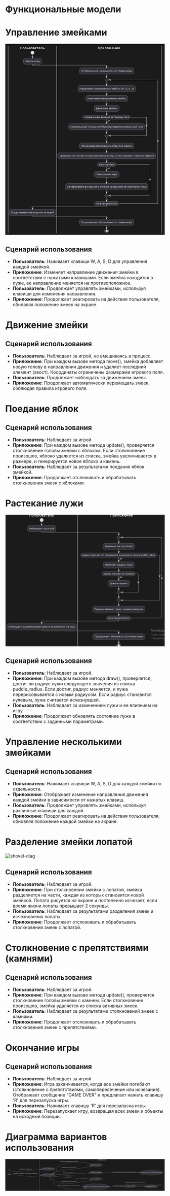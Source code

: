 # Функциональные модели

# Управление змейками
![move-diag](./move-diag.png)
## Сценарий использования

- **Пользователь**: Нажимает клавиши W, A, S, D для управления каждой змейкой.
- **Приложение**: Изменяет направление движения змейки в соответствии с нажатыми клавишами. Если змейка находится в луже, ее направление меняется на противоположное.
- **Пользователь**: Продолжает управлять змейками, используя клавиши для изменения направления.
- **Приложение**: Продолжает реагировать на действия пользователя, обновляя положение змеек на экране.

# Движение змейки

## Сценарий использования

- **Пользователь**: Наблюдает за игрой, не вмешиваясь в процесс.
- **Приложение**: При каждом вызове метода move(), змейка добавляет новую голову в направлении движения и удаляет последний элемент (хвост). Координаты ограничены размерами игрового поля.
- **Пользователь**: Продолжает наблюдать за движением змеек.
- **Приложение**: Продолжает автоматически перемещать змеек, соблюдая правила игрового поля.

# Поедание яблок

## Сценарий использования

- **Пользователь**: Наблюдает за игрой.
- **Приложение**: При каждом вызове метода update(), проверяется столкновение головы змейки с яблоком. Если столкновение произошло, яблоко удаляется из списка, змейка увеличивается в размере, и генерируется новое яблоко и камень.
- **Пользователь**: Наблюдает за результатами поедания яблок змейкой.
- **Приложение**: Продолжает отслеживать и обрабатывать столкновения змеек с яблоками.

# Растекание лужи
![puddle-diag](./puddle-diag.jpg)
## Сценарий использования

- **Пользователь**: Наблюдает за игрой.
- **Приложение**: При каждом вызове метода draw(), проверяется, достиг ли радиус лужи следующего значения из списка puddle_radius. Если достиг, радиус меняется, и лужа перерисовывается с новым радиусом. Если радиус становится нулевым, лужа считается исчезнувшей.
- **Пользователь**: Наблюдает за изменением лужи и ее влиянием на игру.
- **Приложение**: Продолжает обновлять состояние лужи в соответствии с заданными параметрами.

# Управление несколькими змейками

## Сценарий использования

- **Пользователь**: Нажимает клавиши W, A, S, D для каждой змейки по отдельности.
- **Приложение**: Отображает изменение направления движения каждой змейки в зависимости от нажатых клавиш.
- **Пользователь**: Продолжает управлять змейками, используя различные клавиши для каждой.
- **Приложение**: Продолжает реагировать на действия пользователя, обновляя положение каждой змейки на экране.

# Разделение змейки лопатой
![shovel-diag](./shovel-idag.png)
## Сценарий использования

- **Пользователь**: Наблюдает за игрой.
- **Приложение**: При столкновении змейки с лопатой, змейка разделяется на части, каждая из которых становится новой змейкой. Лопата рисуется на экране и постепенно исчезает, если время жизни лопаты превышает 2 секунды.
- **Пользователь**: Наблюдает за результатами разделения змеек и исчезновения лопаты.
- **Приложение**: Продолжает отслеживать и обрабатывать столкновения змеек с лопатой.

# Столкновение с препятствиями (камнями)

## Сценарий использования

- **Пользователь**: Наблюдает за игрой.
- **Приложение**: При каждом вызове метода update(), проверяется столкновение головы змейки с камнем. Если столкновение произошло, змейка удаляется из списка активных змеек.
- **Пользователь**: Наблюдает за результатами столкновений змеек с камнями.
- **Приложение**: Продолжает отслеживать и обрабатывать столкновения змеек с препятствиями.

# Окончание игры

## Сценарий использования

- **Пользователь**: Наблюдает за игрой.
- **Приложение**: Игра заканчивается, когда все змейки погибают (столкновение с препятствиями, самопересечение или исчезание). Отображает сообщение "GAME OVER" и предлагает нажать клавишу 'R' для перезапуска игры.
- **Пользователь**: Нажимает клавишу 'R' для перезапуска игры.
- **Приложение**: Перезапускает игру, возвращая всех змеек и объекты на исходные позиции.
# Диаграмма вариантов использования
![Use case diagram](./use-case-diagram.jpg)


